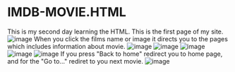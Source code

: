# IMDB-MOVIE.HTML
This is my second day learning the HTML.
This is the first page of my site.
![image](https://github.com/user-attachments/assets/8f6b13cb-30e9-4e0a-bff3-d7193952be2a)
When you click the films name or image it directs you to the pages which includes information about movie.
![image](https://github.com/user-attachments/assets/108589c6-bf9a-432f-a44d-3ceb89c1fffd)
![image](https://github.com/user-attachments/assets/fbef1a1b-3ddf-40da-877e-91ca3d1f23f8)
![image](https://github.com/user-attachments/assets/6d739237-c213-42f9-8104-76cf74c2ecfb)
![image](https://github.com/user-attachments/assets/832835ff-201a-472b-97bb-eec0e58018dc)
![image](https://github.com/user-attachments/assets/f56a8b86-cc03-454d-bdb0-1c9b63339fd4)
If you press "Back to home" redirect you to home page, and for the "Go to..." rediret to you next movie.
![image](https://github.com/user-attachments/assets/11cb88f7-f2e2-44d3-920f-964b197e5a48)


